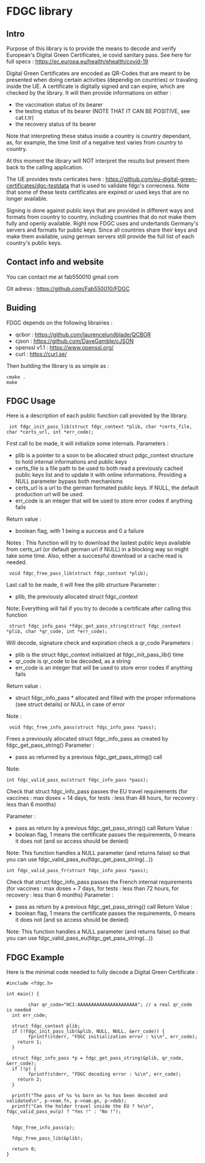 
FDGC library
============

Intro
-----

Purpose of this library is to provide the means to decode and verify European's Digital Green Certificates, ie covid sanitary pass. See here for full specs : https://ec.europa.eu/health/ehealth/covid-19

Digital Green Certificates are encoded as QR-Codes that are meant to be presented when doing certain activities (dependig on countries) or travaling inside the UE.
A certificate is digitally signed and can expire, which are checked by the library.
It will then provide informations on either :
- the vaccination status of its bearer
- the testing status of its bearer (NOTE THAT IT CAN BE POSITIVE, see cat.t.tr)
- the recovery status of its bearer

Note that interpreting these status inside a country is country dependant, as, for example, the time limit of a negative test varies from country to country.

At this moment the library will NOT interpret the results but present them back to the calling application.

The UE provides tests certicates here : https://github.com/eu-digital-green-certificates/dgc-testdata that is used to validate fdgc's correcness. Note that some of these tests certificates are expired or used keys that are no longer available.

Signing is done against public keys that are provided in different ways and formats from country to country, including countries that do not make them fully and openly available.
Right now FDGC uses and undertands Germany's servers and formats for public keys. Since all countries share their keys and make them available, using german servers still provide the full list of each country's public keys.

Contact info and website
------------------------

You can contact me at fab550010 gmail com

Git adress : https://github.com/Fab550010/FDGC

Buiding
---------
FDGC depends on the following librairies :
* qcbor : https://github.com/laurencelundblade/QCBOR
* cjson : https://github.com/DaveGamble/cJSON
* openssl v1.1 : https://www.openssl.org/
* curl : https://curl.se/

Then building the library is as simple as :
```
cmake .
make
```

FDGC Usage
----------

Here is a description of each public function call provided by the library.

     int fdgc_init_pass_lib(struct fdgc_context *plib, char *certs_file, char *certs_url, int *err_code);
First call to be made, it will initialize some internals.
Parameters :
* plib is a pointer to a soon to be allocated struct pdgc_context structure to hold internal informations and public keys
* certs_file is a file path to be used to both read a previously cached public keys list and to update it with online informations. Providing a NULL parameter bypass both mechanisms
* certs_url is a url to the german formated public keys. If NULL, the default production url will be used.
* err_code is an integer that will be used to store error codes if anything fails

Return value :
* boolean flag, with 1 being a success and 0 a failure

Notes :
This function will try to download the lastest public keys available from certs_url (or default german url if NULL) in a blocking way so might take some time.
Also, either a successful download or a cache read is needed.


     void fdgc_free_pass_lib(struct fdgc_context *plib);
Last call to be made, it will free the plib structure
Parameter :
* plib, the previously allocated struct fdgc_context

Note:
Everything will fail if you try to decode a certificate after calling this function

     struct fdgc_info_pass *fdgc_get_pass_string(struct fdgc_context *plib, char *qr_code, int *err_code);
Will decode, signature check and expiration check a qr_code
Parameters :
* plib is the struct fdgc_context initialized at fdgc_init_pass_lib() time
* qr_code is qr_code to be decoded, as a string
* err_code is an integer that will be used to store error codes if anything fails

Return value :
* struct fdgc_info_pass * allocated and filled with the proper informations (see struct details) or NULL in case of error

Note :


     void fdgc_free_info_pass(struct fdgc_info_pass *pass);
Frees a previously allocated struct fdgc_info_pass as created by fdgc_get_pass_string()
Parameter :
* pass as returned by a previous fdgc_get_pass_string() call

Note:

    int fdgc_valid_pass_eu(struct fdgc_info_pass *pass);
Check that struct fdgc_info_pass passes the EU travel requirements (for vaccines : max doses + 14 days, for tests : less than 48 hours, for recovery : less than 6 months)

Parameter :
* pass as return by a previous fdgc_get_pass_string() call
Return Value :
* boolean flag, 1 means the certificate passes the requirements, 0 means it does not (and so access should be denied)

Note:
This function handles a NULL parameter (and returns false) so that you can use fdgc_valid_pass_eu(fdgc_get_pass_string(...))

    int fdgc_valid_pass_fr(struct fdgc_info_pass *pass);
Check that struct fdgc_info_pass passes the French internal requirements (for vaccines : max doses + 7 days, for tests : less than 72 hours, for recovery : less than 6 months)
Parameter :
* pass as return by a previous fdgc_get_pass_string() call
Return Value :
* boolean flag, 1 means the certificate passes the requirements, 0 means it does not (and so access should be denied)

Note:
This function handles a NULL parameter (and returns false) so that you can use fdgc_valid_pass_eu(fdgc_get_pass_string(...))



FDGC Example
------------

Here is the minimal code needed to fully decode a Digital Green Certificate :

```
#include <fdgc.h>

int main() {

        char qr_code="HC1:AAAAAAAAAAAAAAAAAAAAAA"; // a real qr_code is needed
  int err_code;

  struct fdgc_context plib;
  if (!fdgc_init_pass_lib(&plib, NULL, NULL, &err_code)) {
        fprintf(stderr, "FDGC initialization error : %i\n", err_code);
    return 1;
  }

  struct fdgc_info_pass *p = fdgc_get_pass_string(&plib, qr_code, &err_code);
  if (!p) {
        fprintf(stderr, "FDGC decoding error : %i\n", err_code);
    return 2;
  }

  printf("The pass of %s %s born on %s has been decoded and validated\n", p->nam.fn, p->nam.gn, p->dob);
  printf("Can the holder travel inside the EU ? %s\n", fdgc_valid_pass_eu(p) ? "Yes !" : "No !");


  fdgc_free_info_pass(p);

  fdgc_free_pass_lib(&plib);

  return 0;
}
```


